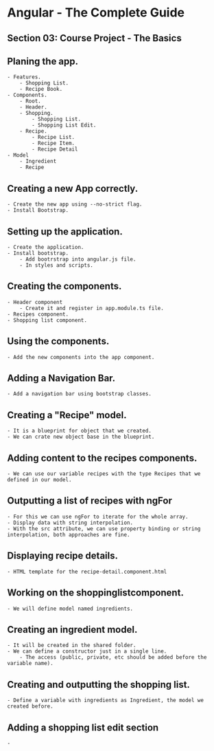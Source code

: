 # Angular - The Complete Guide
## Section 03: Course Project - The Basics

## Planing the app.
    - Features.
        - Shopping List.
        - Recipe Book.
    - Components.
        - Root.
        - Header.
        - Shopping.
            - Shopping List.
            - Shopping List Edit.
        - Recipe.
            - Recipe List.
            - Recipe Item.
            - Recipe Detail
    - Model
        - Ingredient
        - Recipe

## Creating a new App correctly.
    - Create the new app using --no-strict flag.
    - Install Bootstrap.

## Setting up the application.
    - Create the application.
    - Install bootstrap.
        - Add bootrstrap into angular.js file.
        - In styles and scripts.
    
## Creating the components.
    - Header component
        - Create it and register in app.module.ts file.
    - Recipes component.
    - Shopping list component.

## Using the components.
    - Add the new components into the app component.

## Adding a Navigation Bar.
    - Add a navigation bar using bootstrap classes.

## Creating a "Recipe" model.
    - It is a blueprint for object that we created.
    - We can crate new object base in the blueprint.

## Adding content to the recipes components.
    - We can use our variable recipes with the type Recipes that we defined in our model.

## Outputting a list of recipes with ngFor
    - For this we can use ngFor to iterate for the whole array.
    - Display data with string interpolation.
    - With the src attribute, we can use property binding or string interpolation, both approaches are fine.

## Displaying recipe details.
    - HTML template for the recipe-detail.component.html

## Working on the shoppinglistcomponent.
    - We will define model named ingredients.

## Creating an ingredient model.
    - It will be created in the shared folder.
    - We can define a constructor just in a single line.
        - The access (public, private, etc should be added before the variable name).

## Creating and outputting the shopping list.
    - Define a variable with ingredients as Ingredient, the model we created before.

## Adding a shopping list edit section
    - 